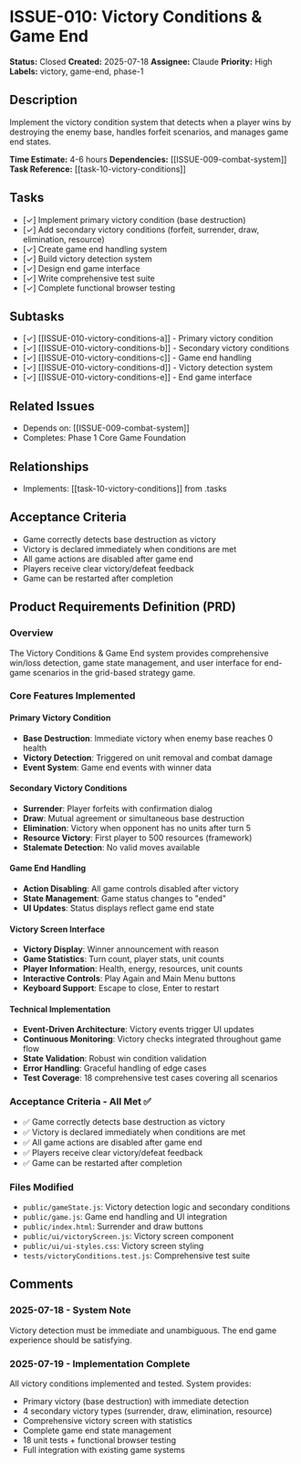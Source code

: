 # ISSUE-010: Victory Conditions & Game End

**Status:** Closed
**Created:** 2025-07-18
**Assignee:** Claude
**Priority:** High
**Labels:** victory, game-end, phase-1

## Description

Implement the victory condition system that detects when a player wins by destroying the enemy base, handles forfeit scenarios, and manages game end states.

**Time Estimate:** 4-6 hours
**Dependencies:** [[ISSUE-009-combat-system]]
**Task Reference:** [[task-10-victory-conditions]]

## Tasks

- [✓] Implement primary victory condition (base destruction)
- [✓] Add secondary victory conditions (forfeit, surrender, draw, elimination, resource)
- [✓] Create game end handling system
- [✓] Build victory detection system
- [✓] Design end game interface
- [✓] Write comprehensive test suite
- [✓] Complete functional browser testing

## Subtasks

- [✓] [[ISSUE-010-victory-conditions-a]] - Primary victory condition
- [✓] [[ISSUE-010-victory-conditions-b]] - Secondary victory conditions
- [✓] [[ISSUE-010-victory-conditions-c]] - Game end handling
- [✓] [[ISSUE-010-victory-conditions-d]] - Victory detection system
- [✓] [[ISSUE-010-victory-conditions-e]] - End game interface

## Related Issues

- Depends on: [[ISSUE-009-combat-system]]
- Completes: Phase 1 Core Game Foundation

## Relationships

- Implements: [[task-10-victory-conditions]] from .tasks

## Acceptance Criteria

- Game correctly detects base destruction as victory
- Victory is declared immediately when conditions are met
- All game actions are disabled after game end
- Players receive clear victory/defeat feedback
- Game can be restarted after completion

## Product Requirements Definition (PRD)

### Overview
The Victory Conditions & Game End system provides comprehensive win/loss detection, game state management, and user interface for end-game scenarios in the grid-based strategy game.

### Core Features Implemented

#### Primary Victory Condition
- **Base Destruction**: Immediate victory when enemy base reaches 0 health
- **Victory Detection**: Triggered on unit removal and combat damage
- **Event System**: Game end events with winner data

#### Secondary Victory Conditions
- **Surrender**: Player forfeits with confirmation dialog
- **Draw**: Mutual agreement or simultaneous base destruction
- **Elimination**: Victory when opponent has no units after turn 5
- **Resource Victory**: First player to 500 resources (framework)
- **Stalemate Detection**: No valid moves available

#### Game End Handling
- **Action Disabling**: All game controls disabled after victory
- **State Management**: Game status changes to "ended"
- **UI Updates**: Status displays reflect game end state

#### Victory Screen Interface
- **Victory Display**: Winner announcement with reason
- **Game Statistics**: Turn count, player stats, unit counts
- **Player Information**: Health, energy, resources, unit counts
- **Interactive Controls**: Play Again and Main Menu buttons
- **Keyboard Support**: Escape to close, Enter to restart

#### Technical Implementation
- **Event-Driven Architecture**: Victory events trigger UI updates
- **Continuous Monitoring**: Victory checks integrated throughout game flow
- **State Validation**: Robust win condition validation
- **Error Handling**: Graceful handling of edge cases
- **Test Coverage**: 18 comprehensive test cases covering all scenarios

### Acceptance Criteria - All Met ✅
- ✅ Game correctly detects base destruction as victory
- ✅ Victory is declared immediately when conditions are met
- ✅ All game actions are disabled after game end
- ✅ Players receive clear victory/defeat feedback
- ✅ Game can be restarted after completion

### Files Modified
- `public/gameState.js`: Victory detection logic and secondary conditions
- `public/game.js`: Game end handling and UI integration
- `public/index.html`: Surrender and draw buttons
- `public/ui/victoryScreen.js`: Victory screen component
- `public/ui/ui-styles.css`: Victory screen styling
- `tests/victoryConditions.test.js`: Comprehensive test suite

## Comments

### 2025-07-18 - System Note
Victory detection must be immediate and unambiguous. The end game experience should be satisfying.

### 2025-07-19 - Implementation Complete
All victory conditions implemented and tested. System provides:
- Primary victory (base destruction) with immediate detection
- 4 secondary victory types (surrender, draw, elimination, resource)
- Comprehensive victory screen with statistics
- Complete game end state management
- 18 unit tests + functional browser testing
- Full integration with existing game systems
